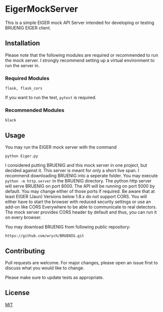 # EigerMockServer

This is a simple EIGER mock API Server intended for developing or testing BRUENIG EIGER client.

## Installation

Please note that the following modules are required or recommended to run the mock server. I strongly recommend setting up a virtual environment to run the server in. 

### Required Modules
```
flask, flask_cors
```
If you want to run the test, `pytest` is required.

### Recommended Modules
```
black
```

## Usage
You may run the EIGER mock server with the command

```
python Eiger.py
```


I considered putting BRUENIG and this mock server in one project, but decided against it. This server is meant for only a short live span. I recommend downloading BRUENIG into a seperate folder. You may execute `python -m http.server` in the BRUENIG directory. The python http server will serve BRUENIG on port 8000. The API will be running on port 5000 by default. You may change either of those ports if required.
Be aware that at least EIGER (Jaun) Versions below 1.8.x do not support CORS. You will either have to start the browser with reduced security settings or use an add-on like CORS Everywhere to be able to communicate to real detectors. The mock server provides CORS header by default and thus, you can run it on every browser.

You may download BRUENIG from following public repository:
```
https://github.com/wrych/BRUENIG.git
```

## Contributing
Pull requests are welcome. For major changes, please open an issue first to discuss what you would like to change.

Please make sure to update tests as appropriate.

## License
[MIT](https://choosealicense.com/licenses/mit/)